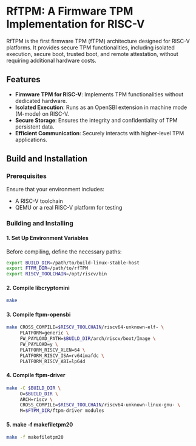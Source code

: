 # RfTPM: A Firmware TPM Implementation for RISC-V

RfTPM is the first firmware TPM (fTPM) architecture designed for RISC-V platforms. It provides secure TPM functionalities, including isolated execution, secure boot, trusted boot, and remote attestation, without requiring additional hardware costs. 

## Features
- **Firmware TPM for RISC-V**: Implements TPM functionalities without dedicated hardware.
- **Isolated Execution**: Runs as an OpenSBI extension in machine mode (M-mode) on RISC-V.
- **Secure Storage**: Ensures the integrity and confidentiality of TPM persistent data.
- **Efficient Communication**: Securely interacts with higher-level TPM applications.

## Build and Installation
### Prerequisites
Ensure that your environment includes:
- A RISC-V toolchain
- QEMU or a real RISC-V platform for testing

### Building and Installing
#### 1. Set Up Environment Variables
Before compiling, define the necessary paths:
```sh
export BUILD_DIR=/path/to/build-linux-stable-host
export FTPM_DIR=/path/to/rfTPM
export RISCV_TOOLCHAIN=/opt/riscv/bin
```
#### 2. Compile libcryptomini
```sh
make
```
#### 3. Compile ftpm-opensbi
```sh
make CROSS_COMPILE=$RISCV_TOOLCHAIN/riscv64-unknown-elf- \
     PLATFORM=generic \
     FW_PAYLOAD_PATH=$BUILD_DIR/arch/riscv/boot/Image \
     FW_PAYLOAD=y \
     PLATFORM_RISCV_XLEN=64 \
     PLATFORM_RISCV_ISA=rv64imafdc \
     PLATFORM_RISCV_ABI=lp64d
```
#### 4. Compile ftpm-driver
```sh
make -C $BUILD_DIR \
     O=$BUILD_DIR \
     ARCH=riscv \
     CROSS_COMPILE=$RISCV_TOOLCHAIN/riscv64-unknown-linux-gnu- \
     M=$FTPM_DIR/ftpm-driver modules
```
#### 5. make -f makefiletpm20
```sh
make -f makefiletpm20
```


